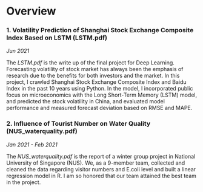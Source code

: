 # Overview

###  1. Volatility Prediction of Shanghai Stock Exchange Composite Index Based on LSTM (LSTM.pdf) 
*Jun 2021*

The *LSTM.pdf* is the write up of the final project for Deep Learning. Forecasting volatility of stock market has always been the emphasis of research due to the benefits for both investors and the market. In this project, I crawled Shanghai Stock Exchange Composite Index and Baidu Index in the past 10 years using Python. In the model, I incorporated public focus on microeconomics with the Long Short-Term Memory (LSTM) model, and predicted the stock volatility in China, and evaluated model performance and measured forecast deviation based on RMSE and MAPE.

### 2. Influence of Tourist Number on Water Quality (NUS_waterquality.pdf)
*Jan 2021 - Feb 2021*

The *NUS_waterquality.pdf* is the report of a winter group project in National University of Singapore (NUS). We, as a 9-member team, collected and cleaned the data regarding visitor numbers and E.coli level and built a linear regression model in R. I am so honored that our team attained the best team in the project.
